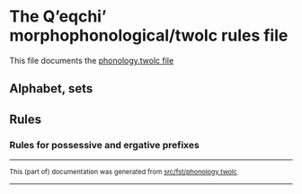 # The Qʼeqchiʼ morphophonological/twolc rules file 

This file documents the [phonology.twolc file](http://github.com/giellalt/lang-kek/blob/main/src/fst/phonology.twolc) 

## Alphabet, sets

## Rules

### Rules for possessive and ergative prefixes

* * *

<small>This (part of) documentation was generated from [src/fst/phonology.twolc](https://github.com/giellalt/lang-kek/blob/main/src/fst/phonology.twolc)</small>

---

